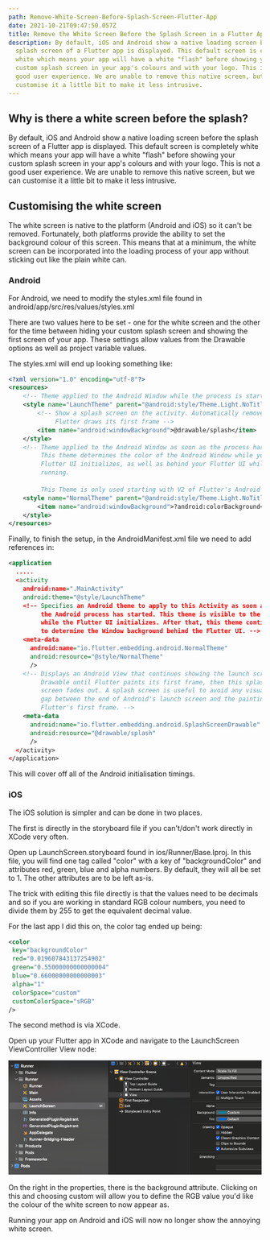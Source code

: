 ```yaml
---
path: Remove-White-Screen-Before-Splash-Screen-Flutter-App
date: 2021-10-21T09:47:50.057Z
title: Remove the White Screen Before the Splash Screen in a Flutter App
description: By default, iOS and Android show a native loading screen before the
  splash screen of a Flutter app is displayed. This default screen is completely
  white which means your app will have a white "flash" before showing your
  custom splash screen in your app's colours and with your logo. This is not a
  good user experience. We are unable to remove this native screen, but we can
  customise it a little bit to make it less intrusive.
---
```

## Why is there a white screen before the splash?

By default, iOS and Android show a native loading screen before the splash screen of a Flutter app is displayed. This default screen is completely white which means your app will have a white "flash" before showing your custom splash screen in your app's colours and with your logo. This is not a good user experience. We are unable to remove this native screen, but we can customise it a little bit to make it less intrusive.

## Customising the white screen

The white screen is native to the platform (Android and iOS) so it can't be removed. Fortunately, both platforms provide the ability to set the background colour of this screen. This means that at a minimum, the white screen can be incorporated into the loading process of your app without sticking out like the plain white can.

### Android

For Android, we need to modify the styles.xml file found in android/app/src/res/values/styles.xml

There are two values here to be set - one for the white screen and the other for the time between hiding your custom splash screen and showing the first screen of your app. These settings allow values from the Drawable options as well as project variable values.

The styles.xml will end up looking something like:

```xml
<?xml version="1.0" encoding="utf-8"?>
<resources>
    <!-- Theme applied to the Android Window while the process is starting when the OS's Dark Mode setting is off -->
    <style name="LaunchTheme" parent="@android:style/Theme.Light.NoTitleBar">
        <!-- Show a splash screen on the activity. Automatically removed when
             Flutter draws its first frame -->
        <item name="android:windowBackground">@drawable/splash</item>
    </style>
    <!-- Theme applied to the Android Window as soon as the process has started.
         This theme determines the color of the Android Window while your
         Flutter UI initializes, as well as behind your Flutter UI while its
         running.
         
         This Theme is only used starting with V2 of Flutter's Android embedding. -->
    <style name="NormalTheme" parent="@android:style/Theme.Light.NoTitleBar">
        <item name="android:windowBackground">?android:colorBackground</item>
    </style>
</resources>
```

Finally, to finish the setup, in the AndroidManifest.xml file we need to add references in:

```xml
<application
  .....
  <activity
    android:name=".MainActivity"
    android:theme="@style/LaunchTheme"
    <!-- Specifies an Android theme to apply to this Activity as soon as
         the Android process has started. This theme is visible to the user
         while the Flutter UI initializes. After that, this theme continues
         to determine the Window background behind the Flutter UI. -->
    <meta-data
      android:name="io.flutter.embedding.android.NormalTheme"
      android:resource="@style/NormalTheme"
      />
    <!-- Displays an Android View that continues showing the launch screen
         Drawable until Flutter paints its first frame, then this splash
         screen fades out. A splash screen is useful to avoid any visual
         gap between the end of Android's launch screen and the painting of
         Flutter's first frame. -->
    <meta-data
      android:name="io.flutter.embedding.android.SplashScreenDrawable"
      android:resource="@drawable/splash"
      />
  </activity>
</application>
```

This will cover off all of the Android initialisation timings.

### iOS

The iOS solution is simpler and can be done in two places.

The first is directly in the storyboard file if you can't/don't work directly in XCode very often.

Open up LaunchScreen.storyboard found in ios/Runner/Base.Iproj. In this file, you will find one tag called "color" with a key of "backgroundColor" and attributes red, green, blue and alpha numbers. By default, they will all be set to 1. The other attributes are to be left as-is.

The trick with editing this file directly is that the values need to be decimals and so if you are working in standard RGB colour numbers, you need to divide them by 255 to get the equivalent decimal value.

For the last app I did this on, the color tag ended up being:

```xml
<color 
 key="backgroundColor" 
 red="0.019607843137254902" 
 green="0.55000000000000004" 
 blue="0.66000000000000003" 
 alpha="1" 
 colorSpace="custom" 
 customColorSpace="sRGB"
/>
```

The second method is via XCode.

Open up your Flutter app in XCode and navigate to the LaunchScreen ViewController View node:

![Fix-Flutter-White-Screen-Before-Splash-iOS](../assets/screen-shot-2021-10-21-at-9.18.04-pm.png "Fix-Flutter-White-Screen-Before-Splash-iOS")

On the right in the properties, there is the background attribute. Clicking on this and choosing custom will allow you to define the RGB value you'd like the colour of the white screen to now appear as.

Running your app on Android and iOS will now no longer show the annoying white screen.